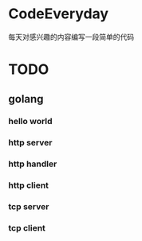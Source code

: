 CodeEveryday
============

每天对感兴趣的内容编写一段简单的代码

# TODO

## golang

### hello world
### http server
### http handler
### http client
### tcp server
### tcp client
